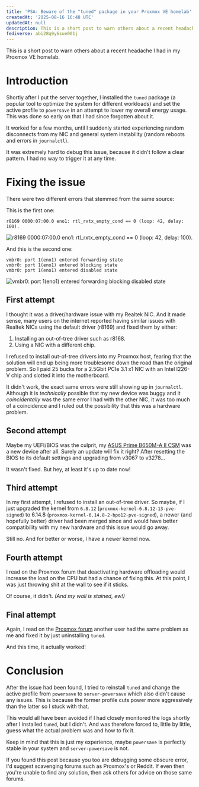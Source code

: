 ```yaml
---
title: 'PSA: Beware of the "tuned" package in your Proxmox VE homelab'
createdAt: '2025-08-16 16:48 UTC'
updatedAt: null
description: This is a short post to warn others about a recent headache I had in my Proxmox VE homelab.
fediverse: abi28q9y6sue001j
---
```


This is a short post to warn others about a recent headache I had in my Proxmox VE homelab.

# Introduction

Shortly after I put the server together, I installed the `tuned` package (a popular tool to optimize the system for different workloads) and set the active profile to `powersave` in an attempt to lower my overall energy usage. This was done so early on that I had since forgotten about it.

It worked for a few months, until I suddenly started experiencing random disconnects from my NIC and general system instability (random reboots and errors in `journalctl`).

It was extremely hard to debug this issue, because it didn't follow a clear pattern. I had no way to trigger it at any time.

# Fixing the issue

There were two different errors that stemmed from the same source:

This is the first one:

```
r8169 0000:07:00.0 eno1: rtl_rxtx_empty_cond == 0 (loop: 42, delay: 100).
```

![r8169 0000:07:00.0 eno1: rtl_rxtx_empty_cond == 0 (loop: 42, delay: 100).](./rtl_rxtx_empty_cond.avif)

And this is the second one:

```
vmbr0: port 1(eno1) entered forwarding state
vmbr0: port 1(eno1) entered blocking state
vmbr0: port 1(eno1) entered disabled state
```

![vmbr0: port 1(eno1) entered forwarding blocking disabled state](./vmbr0_entered_forwarding_blocking_disabled_state.avif)

## First attempt

I thought it was a driver/hardware issue with my Realtek NIC. And it made sense, many users on the internet reported having similar issues with Realtek NICs using the default driver (r8169) and fixed them by either:

1. Installing an out-of-tree driver such as r8168.
2. Using a NIC with a different chip.

I refused to install out-of-tree drivers into my Proxmox host, fearing that the solution will end up being more troublesome down the road than the original problem. So I paid 25 bucks for a 2.5Gbit PCIe 3.1 x1 NIC with an Intel I226-V chip and slotted it into the motherboard.

It didn't work, the exact same errors were still showing up in `journalctl`.
Although it is _technically_ possible that my new device was buggy and it _coincidentally_ was the same error I had with the other NIC, it was too much of a coincidence and I ruled out the possibility that this was a hardware problem.

## Second attempt

Maybe my UEFI/BIOS was the culprit, my [ASUS Prime B650M-A II CSM](https://www.asus.com/us/motherboards-components/motherboards/csm/prime-b650m-a-ii-csm/) was a new device after all. Surely an update will fix it right?
After resetting the BIOS to its default settings and upgrading from v3067 to v3278...

It wasn't fixed. But hey, at least it's up to date now!

## Third attempt

In my first attempt, I refused to install an out-of-tree driver. So maybe, if I just upgraded the kernel from `6.8.12` (`proxmox-kernel-6.8.12-13-pve-signed`) to 6.14.8 (`proxmox-kernel-6.14.8-2-bpo12-pve-signed`), a newer (and hopefully better) driver had been merged since and would have better compatibility with my new hardware and this issue would go away.

Still no. And for better or worse, I have a newer kernel now.

## Fourth attempt

I read on the Proxmox forum that deactivating hardware offloading would increase the load on the CPU but had a chance of fixing this.
At this point, I was just throwing shit at the wall to see if it sticks.

Of course, it didn't. _(And my wall is stained, ew!)_

## Final attempt

Again, I read on the [Proxmox forum](https://forum.proxmox.com/threads/all-nic-interfaces-continuously-up-down-or-at-100mbs-at-wits-end-here.167017/#post-775898) another user had the same problem as me and fixed it by just uninstalling `tuned`.

And this time, it actually worked!

# Conclusion

After the issue had been found, I tried to reinstall `tuned` and change the active profile from `powersave` to `server-powersave` which also didn't cause any issues. This is because the former profile cuts power more aggressively than the latter so I stuck with that.

This would all have been avoided if I had closely monitored the logs shortly after I installed `tuned`, but I didn't. And was therefore forced to, little by little, guess what the actual problem was and how to fix it.

Keep in mind that this is just my experience, maybe `powersave` is perfectly stable in your system and `server-powersave` is not.

If you found this post because you too are debugging some obscure error, I'd suggest scavenging forums such as Proxmox's or Reddit. If even then you're unable to find any solution, then ask others for advice on those same forums.
